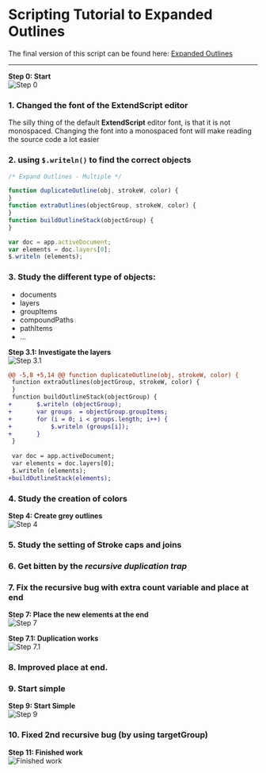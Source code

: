 # Scripting Tutorial to Expanded Outlines

The final version of this script can be found here: [Expanded Outlines](https://github.com/ArtezGDA/illustratorPlugin-Examples/tree/master/expandedOutlines)

----

**Step 0: Start**  
![Step 0](screenshots/step0_start.png)

### 1. Changed the font of the ExtendScript editor

The silly thing of the default **ExtendScript** editor font, is that it is not monospaced. Changing the font into a monospaced font will make reading the source code a lot easier

### 2. using `$.writeln()` to find the correct objects

```javascript
/* Expand Outlines - Multiple */

function duplicateOutline(obj, strokeW, color) {
}
function extraOutlines(objectGroup, strokeW, color) {
}
function buildOutlineStack(objectGroup) {
}

var doc = app.activeDocument;
var elements = doc.layers[0];
$.writeln (elements);
```

### 3. Study the different type of objects:

- documents
- layers
- groupItems
- compoundPaths
- pathItems
- ...

**Step 3.1: Investigate the layers**  
![Step 3.1](screenshots/step0_illustrator_layers.png)

```diff
@@ -5,8 +5,14 @@ function duplicateOutline(obj, strokeW, color) {
 function extraOutlines(objectGroup, strokeW, color) {
 }
 function buildOutlineStack(objectGroup) {
+		$.writeln (objectGroup);
+		var groups  = objectGroup.groupItems;
+		for (i = 0; i < groups.length; i++) {
+			$.writeln (groups[i]);
+		}
 }
 
 var doc = app.activeDocument;
 var elements = doc.layers[0];
 $.writeln (elements);
+buildOutlineStack(elements);
```

### 4. Study the creation of colors

**Step 4: Create grey outlines**  
![Step 4](screenshots/step1_grey_outlines.png)

### 5. Study the setting of Stroke caps and joins

### 6. Get bitten by the ***recursive duplication trap***

### 7. Fix the recursive bug with extra count variable and place at end

**Step 7: Place the new elements at the end**  
![Step 7](screenshots/step2_placing_at_the_end.png)

**Step 7.1: Duplication works**  
![Step 7.1](screenshots/step2_duplicate_works.png)

### 8. Improved place at end.

### 9. Start simple

**Step 9: Start Simple**  
![Step 9](screenshots/step3_start_simple.png)

### 10. Fixed 2nd recursive bug (by using targetGroup)

**Step 11: Finished work**  
![Finished work](screenshots/step4_finished.png)






